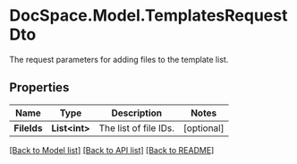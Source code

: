 # DocSpace.Model.TemplatesRequestDto
The request parameters for adding files to the template list.

## Properties

Name | Type | Description | Notes
------------ | ------------- | ------------- | -------------
**FileIds** | **List&lt;int&gt;** | The list of file IDs. | [optional] 

[[Back to Model list]](../README.md#documentation-for-models) [[Back to API list]](../README.md#documentation-for-api-endpoints) [[Back to README]](../README.md)

